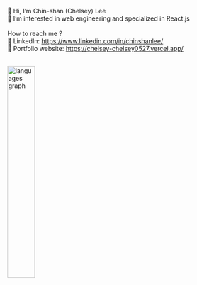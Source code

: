 👋 Hi, I’m Chin-shan (Chelsey) Lee <br>
👀 I’m interested in web engineering and specialized in React.js
<br>
<br>
How to reach me ? <br>
💼 LinkedIn: https://www.linkedin.com/in/chinshanlee/ <br>
🌟 Portfolio website: https://chelsey-chelsey0527.vercel.app/

<br>

<div>
<!--   <img src="https://github-readme-stats.vercel.app/api?hide_title=true&hide_rank=false&show_icons=true&include_all_commits=true&count_private=true&disable_animations=false&theme=default&locale=en&hide_border=false&username=chelsey0527" alt="stats graph" width="45%" align="left"/> -->
  <img src="https://github-readme-stats.vercel.app/api/top-langs?locale=en&hide_title=true&layout=compact&card_width=320&langs_count=5&theme=default&hide_border=false&username=chelsey0527" 
   width="35%" alt="languages graph" />
</div>

